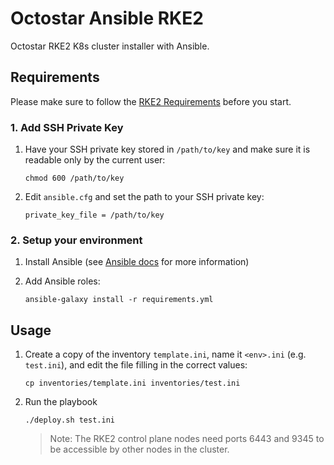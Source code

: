 # Octostar Ansible RKE2

Octostar RKE2 K8s cluster installer with Ansible.

## Requirements

Please make sure to follow the [RKE2 Requirements](https://docs.rke2.io/install/requirements) before you start.

### 1. Add SSH Private Key

1. Have your SSH private key stored in `/path/to/key` and make sure it is readable only by the current user:

    ```
    chmod 600 /path/to/key
    ```

2. Edit `ansible.cfg` and set the path to your SSH private key:

    ```
    private_key_file = /path/to/key
    ```

### 2. Setup your environment

1. Install Ansible (see [Ansible docs](https://docs.ansible.com/ansible/latest/installation_guide/intro_installation.html) for more information)

2. Add Ansible roles:

    ```
    ansible-galaxy install -r requirements.yml
    ```

## Usage

1. Create a copy of the inventory `template.ini`, name it `<env>.ini` (e.g. `test.ini`), and edit the file filling in the correct values:

    ```
    cp inventories/template.ini inventories/test.ini
    ```

2. Run the playbook

    ```
    ./deploy.sh test.ini
    ```

    > Note: The RKE2 control plane nodes need ports 6443 and 9345 to be accessible by other nodes in the cluster.
